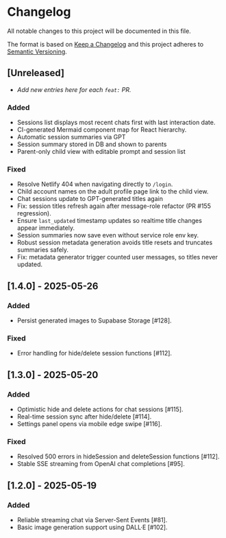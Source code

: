 # Changelog
All notable changes to this project will be documented in this file.

The format is based on [Keep a Changelog](https://keepachangelog.com/en/1.1.0/) and this project adheres to [Semantic Versioning](https://semver.org/spec/v2.0.0.html).

## [Unreleased]
- _Add new entries here for each `feat:` PR._

### Added
- Sessions list displays most recent chats first with last interaction date.
- CI-generated Mermaid component map for React hierarchy.
- Automatic session summaries via GPT
- Session summary stored in DB and shown to parents
- Parent-only child view with editable prompt and session list

### Fixed
- Resolve Netlify 404 when navigating directly to `/login`.
- Child account names on the adult profile page link to the child view.
- Chat sessions update to GPT-generated titles again
- Fix: session titles refresh again after message-role refactor (PR #155 regression).
- Ensure `last_updated` timestamp updates so realtime title changes appear immediately.
- Session summaries now save even without service role env key.
- Robust session metadata generation avoids title resets and truncates summaries safely.
- Fix: metadata generator trigger counted user messages, so titles never updated.

## [1.4.0] - 2025-05-26
### Added
- Persist generated images to Supabase Storage [#128].

### Fixed
- Error handling for hide/delete session functions [#112].

## [1.3.0] - 2025-05-20
### Added
- Optimistic hide and delete actions for chat sessions [#115].
- Real-time session sync after hide/delete [#114].
- Settings panel opens via mobile edge swipe [#116].

### Fixed
- Resolved 500 errors in hideSession and deleteSession functions [#112].
- Stable SSE streaming from OpenAI chat completions [#95].

## [1.2.0] - 2025-05-19
### Added
- Reliable streaming chat via Server-Sent Events [#81].
- Basic image generation support using DALL·E [#102].

